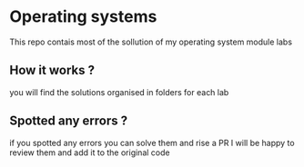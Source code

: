 # Operating systems
This repo contais most of the sollution of my operating system module labs

## How it works ?
you will find the solutions organised in folders for each lab

## Spotted any errors ?
if you spotted any errors you can solve them and rise a PR I will be happy to review them and add it to the original code


 
